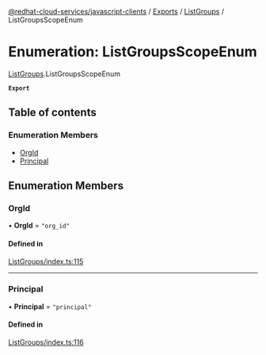 [@redhat-cloud-services/javascript-clients](../README.md) / [Exports](../modules.md) / [ListGroups](../modules/ListGroups.md) / ListGroupsScopeEnum

# Enumeration: ListGroupsScopeEnum

[ListGroups](../modules/ListGroups.md).ListGroupsScopeEnum

**`Export`**

## Table of contents

### Enumeration Members

- [OrgId](ListGroups.ListGroupsScopeEnum.md#orgid)
- [Principal](ListGroups.ListGroupsScopeEnum.md#principal)

## Enumeration Members

### OrgId

• **OrgId** = ``"org_id"``

#### Defined in

[ListGroups/index.ts:115](https://github.com/RedHatInsights/javascript-clients/blob/main/packages/rbac/ListGroups/index.ts#L115)

___

### Principal

• **Principal** = ``"principal"``

#### Defined in

[ListGroups/index.ts:116](https://github.com/RedHatInsights/javascript-clients/blob/main/packages/rbac/ListGroups/index.ts#L116)
